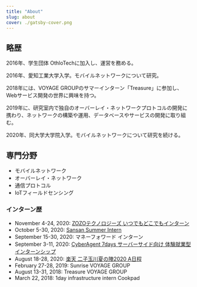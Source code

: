 ```yaml
---
title: "About"
slug: about
cover: ./gatsby-cover.png
---
```


## 略歴

2016年、学生団体 OthloTechに加入し、運営を務める。

2016年、愛知工業大学入学。モバイルネットワークについて研究。

2018年には、VOYAGE GROUPのサマーインターン「Treasure」に参加し、Webサービス開発の世界に興味を持つ。

2019年に、研究室内で独自のオーバーレイ・ネットワークプロトコルの開発に携わり、ネットワークの構築や運用、データベースやサービスの開発に取り組む。

2020年、同大学大学院入学。モバイルネットワークについて研究を続ける。

## 専門分野

- モバイルネットワーク
- オーバーレイ・ネットワーク
- 通信プロトコル
- IoTフィールドセンシング

### インターン歴

- November 4-24, 2020: [ZOZOテクノロジーズ いつでもどこでもインターン](https://tech.zozo.com/recruit/2022intern/)
- October 5-30, 2020: [Sansan Summer Intern](https://jp.corp-sansan.com/newgrads/ssi2020)
- September 15-30, 2020: マネーフォワード インターン
- September 3-11, 2020: [CyberAgent 7days サーバーサイド向け 体験就業型インターンシップ](https://www.cyberagent.co.jp/careers/students/event/detail/id=24424)
- August 18-28, 2020: [楽天 二子玉川夏の陣2020 A日程](https://commerce-engineer.rakuten.careers/careers/graduates/internship/summer-short)
- February 27-28, 2019: Sunrise VOYAGE GROUP
- August 13-31, 2018: Treasure VOYAGE GROUP
- March 22, 2018: 1day infrastructure intern Cookpad
